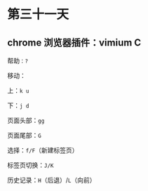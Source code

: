 # 第三十一天

## chrome 浏览器插件：vimium C

帮助`：?`

移动：

上：`k u`

下：`j d`

页面头部：`gg`

页面尾部：`G`

选择：`f/F`（新建标签页）

标签页切换：`J/K`

历史记录：`H`（后退）/`L`（向前）
